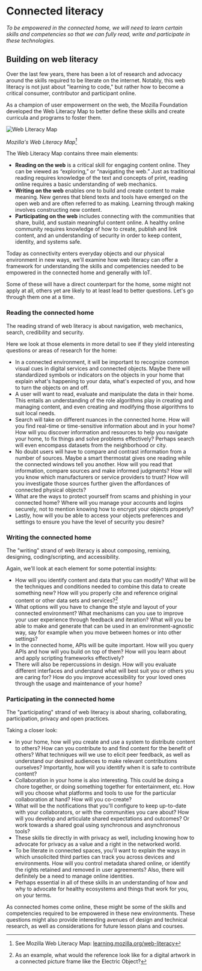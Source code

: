 # Connected literacy 

*To be empowered in the connected home, we will need to learn certain skills and competencies so that we can fully read, write and participate in these technologies.* 

## Building on web literacy

Over the last few years, there has been a lot of research and advocacy around the skills required to be literate on the internet. Notably, this web literacy is not just about "learning to code," but rather how to become a critical consumer, contributor and participant online.  

As a champion of user empowerment on the web, the Mozilla Foundation developed the Web Literacy Map to better define these skills and create curricula and programs to foster them.

![Web Literacy Map](https://raw.githubusercontent.com/understanding-the-connected-home/book/master/img/web_literacy_map.png)

_Mozilla's Web Literacy Map[^1]_

The Web Literacy Map contains three main elements: 

* **Reading on the web** is a critical skill for engaging content online. They can be viewed as “exploring,” or “navigating the web.” Just as traditional reading requires knowledge of the text and concepts of print, reading online requires a basic understanding of web mechanics.
* **Writing on the web** enables one to build and create content to make meaning. New genres that blend texts and tools have emerged on the open web and are often referred to as making. Learning through making involves constructing new content.
* **Participating on the web** includes connecting with the communities that share, build, and sustain meaningful content online. A healthy online community requires knowledge of how to create, publish and link content, and an understanding of security in order to keep content, identity, and systems safe.

Today as connectivity enters everyday objects and our physical environment in new ways, we'll examine how web literacy can offer a framework for understanding the skills and competencies needed to be empowered in the connected home and generally with IoT. 

Some of these will have a direct counterpart for the home, some might not apply at all, others yet are likely to at least lead to better questions. Let's go through them one at a time.

### Reading the connected home

The reading strand of web literacy is about navigation, web mechanics, search, credibility and security. 

Here we look at those elements in more detail to see if they yield interesting questions or areas of research for the home:

* In a connected environment, it will be important to recognize common visual cues in digital services and connected objects. Maybe there will standardized symbols or indicators on the objects in your home that explain what's happening to your data, what's expected of you, and how to turn the objects on and off. 
* A user will want to read, evaluate and manipulate the data in their home. This entails an understanding of the role algorithms play in creating and managing content, and even creating and modifying those algorithms to suit local needs. 
* Search will take on different nuances in the connected home. How will you find real-time or time-sensitive information about and in your home? How will you discover information and resources to help you navigate your home, to fix things and solve problems effectively? Perhaps search will even encompass datasets from the neighborhood or city. 
* No doubt users will have to compare and contrast information from a number of sources. Maybe a smart thermostat gives one reading while the connected windows tell you another. How will you read that information, compare sources and make informed judgments? How will you know which manufacturers or service providers to trust? How will you investigate those sources further given the affordances of connected physical objects? 
* What are the ways to protect yourself from scams and phishing in your connected home? Where will you manage your accounts and logins securely, not to mention knowing how to encrypt your objects properly? 
* Lastly, how will you be able to access your objects preferences and settings to ensure you have the level of security you desire?

### Writing the connected home

The "writing" strand of web literacy is about composing, remixing, designing, coding/scripting, and accessibility.

Again, we'll look at each element for some potential insights:

* How will you identify content and data that you can modify? What will be the techniques and conditions needed to combine this data to create something new? How will you properly cite and reference original content or other data sets and services?[^2]
* What options will you have to change the style and layout of your connected environment? What mechanisms can you use to improve your user experience through feedback and iteration? What will you be able to make and generate that can be used in an environment-agnostic way, say for example when you move between homes or into other settings? 
* In the connected home, APIs will be quite important. How will you query APIs and how will you build on top of them? How will you learn about and apply scripting frameworks effectively? 
* There will also be repercussions in design. How will you evaluate different interfaces and understand what will best suit you or others you are caring for? How do you improve accessibility for your loved ones through the usage and maintenance of your home?  
     
### Participating in the connected home

The "participating" strand of web literacy is about sharing, collaborating, participation, privacy and open practices.

Taking a closer look:

* In your home, how will you create and use a system to distribute content to others? How can you contribute to and find content for the benefit of others? What techniques will we use to elicit peer feedback, as well as understand our desired audiences to make relevant contributions ourselves? Importantly, how will you identify when it is safe to contribute content?
* Collaboration in your home is also interesting. This could be doing a chore together, or doing something together for entertainment, etc. How will you choose what platforms and tools to use for the particular collaboration at hand? How will you co-create? 
* What will be the notifications that you'll configure to keep up-to-date with your collaborators, or with the communities you care about? How will you develop and articulate shared expectations and outcomes? Or work towards a shared goal using synchronous and asynchronous tools?
* These skills tie directly in with privacy as well, including knowing how to advocate for privacy as a value and a right in the networked world. 
* To be literate in connected spaces, you'll want to explain the ways in which unsolicited third parties can track you across devices and environments. How will you control metadata shared online, or identify the rights retained and removed in user agreements? Also, there will definitely be a need to manage online identities. 
* Perhaps essential in all of these skills in an understanding of how and why to advocate for healthy ecosystems and things that work for you, on your terms.

As connected homes come online, these might be some of the skills and competencies required to be empowered in these new environments. These questions might also provide interesting avenues of design and technical research, as well as considerations for future lesson plans and courses.  

[^1]: See Mozilla Web Literacy Map: [learning.mozilla.org/web-literacy](https://learning.mozilla.org/web-literacy)
[^2]: As an example, what would the reference look like for a digital artwork in a connected picture frame like the Electric Object?
